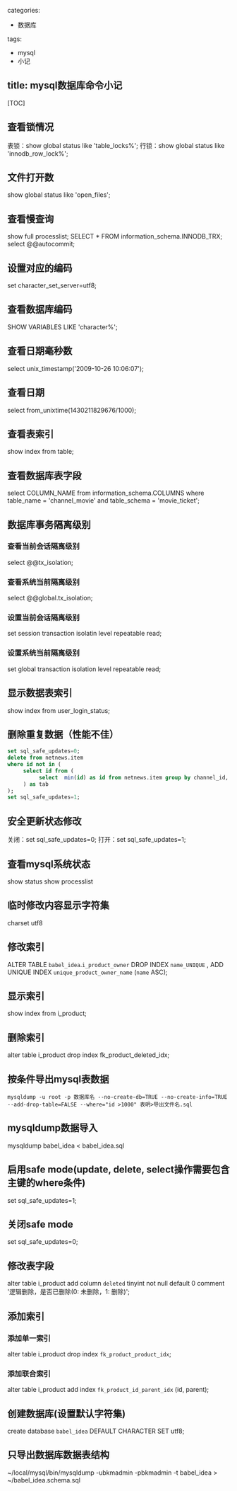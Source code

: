 
categories:
 - 数据库

tags:
 - mysql
 - 小记

title: mysql数据库命令小记
---

[TOC]

## 查看锁情况
表锁：show global status like 'table_locks%';
行锁：show global status like 'innodb_row_lock%';


## 文件打开数
show global status like 'open_files';


## 查看慢查询
show full processlist;
SELECT * FROM information_schema.INNODB_TRX;
select @@autocommit;


## 设置对应的编码
set character_set_server=utf8;


## 查看数据库编码
SHOW VARIABLES LIKE 'character%';

<!-- more -->

## 查看日期毫秒数
select unix_timestamp('2009-10-26 10:06:07');


## 查看日期
select from_unixtime(1430211829676/1000);


## 查看表索引
show index from table;


## 查看数据库表字段
select COLUMN_NAME from information_schema.COLUMNS
where table_name = 'channel_movie' 
and table_schema = 'movie_ticket';


## 数据库事务隔离级别

### 查看当前会话隔离级别
select @@tx_isolation;

### 查看系统当前隔离级别
select @@global.tx_isolation;

### 设置当前会话隔离级别
set session transaction isolatin level repeatable read;

### 设置系统当前隔离级别
set global transaction isolation level repeatable read;


## 显示数据表索引
show index from user_login_status;


## 删除重复数据（性能不佳）
``` sql
set sql_safe_updates=0;
delete from netnews.item
where id not in (
     select id from (
          select  min(id) as id from netnews.item group by channel_id, link
     ) as tab
);
set sql_safe_updates=1;
```


## 安全更新状态修改
关闭：set sql_safe_updates=0;
打开：set sql_safe_updates=1;


## 查看mysql系统状态
show status
show processlist


## 临时修改内容显示字符集
charset utf8


## 修改索引
ALTER TABLE `babel_idea`.`i_product_owner`
DROP INDEX `name_UNIQUE` ,
ADD UNIQUE INDEX `unique_product_owner_name` (`name` ASC);


## 显示索引
show index from i_product;


## 删除索引
alter table i_product drop index fk_product_deleted_idx;


## 按条件导出mysql表数据
`mysqldump -u root -p 数据库名 --no-create-db=TRUE --no-create-info=TRUE --add-drop-table=FALSE --where="id >1000" 表明>导出文件名.sql`


## mysqldump数据导入
mysqldump babel_idea < babel_idea.sql


## 启用safe mode(update, delete, select操作需要包含主键的where条件)
set sql_safe_updates=1;


## 关闭safe mode
set sql_safe_updates=0;


## 修改表字段
alter table i_product
add column `deleted` tinyint not null
default 0
comment '逻辑删除，是否已删除(0: 未删除，1: 删除)';



## 添加索引

### 添加单一索引
alter table i_product
drop index `fk_product_product_idx`;

### 添加联合索引
alter table i_product
add index `fk_product_id_parent_idx`
(id, parent);


## 创建数据库(设置默认字符集)
create database `babel_idea` DEFAULT CHARACTER SET utf8;


## 只导出数据库数据表结构
~/local/mysql/bin/mysqldump -ubkmadmin -pbkmadmin -t babel_idea > ~/babel_idea.schema.sql

